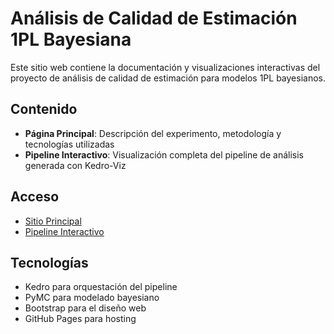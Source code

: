 # Análisis de Calidad de Estimación 1PL Bayesiana

Este sitio web contiene la documentación y visualizaciones interactivas del proyecto de análisis de calidad de estimación para modelos 1PL bayesianos.

## Contenido

- **Página Principal**: Descripción del experimento, metodología y tecnologías utilizadas
- **Pipeline Interactivo**: Visualización completa del pipeline de análisis generada con Kedro-Viz

## Acceso

- [Sitio Principal](./index.html)
- [Pipeline Interactivo](./pipeline_visualization/api/main)

## Tecnologías

- Kedro para orquestación del pipeline
- PyMC para modelado bayesiano
- Bootstrap para el diseño web
- GitHub Pages para hosting
